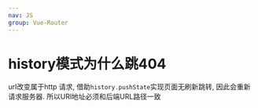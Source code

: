 ```yaml
---
nav: JS
group: Vue-Router
---
```

# history模式为什么跳404

url改变属于http 请求, 借助`history.pushState`实现页面无刷新跳转, 因此会重新请求服务器. 所以URl地址必须和后端URL路径一致
